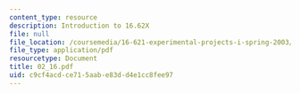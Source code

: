```yaml
---
content_type: resource
description: Introduction to 16.62X
file: null
file_location: /coursemedia/16-621-experimental-projects-i-spring-2003/c9cf4acdce715aabe83dd4e1cc8fee97_02_16.pdf
file_type: application/pdf
resourcetype: Document
title: 02_16.pdf
uid: c9cf4acd-ce71-5aab-e83d-d4e1cc8fee97
---
```

